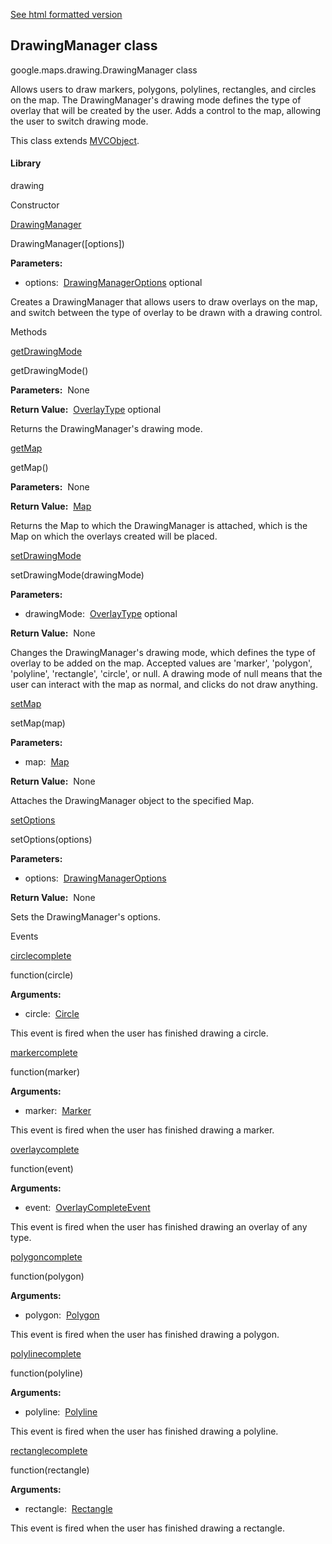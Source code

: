 [See html formatted version](https://huasofoundries.github.io/google-maps-documentation/DrawingManager.html)


DrawingManager class
--------------------

google.maps.drawing.DrawingManager class

Allows users to draw markers, polygons, polylines, rectangles, and circles on the map. The DrawingManager's drawing mode defines the type of overlay that will be created by the user. Adds a control to the map, allowing the user to switch drawing mode.

This class extends [MVCObject](MVCObject.md).

#### Library

drawing

Constructor

[DrawingManager](#DrawingManager.constructor)

DrawingManager(\[options\])

**Parameters:** 

*   options:  [DrawingManagerOptions](DrawingManagerOptions.md) optional

Creates a DrawingManager that allows users to draw overlays on the map, and switch between the type of overlay to be drawn with a drawing control.

Methods

[getDrawingMode](#DrawingManager.getDrawingMode)

getDrawingMode()

**Parameters:**  None

**Return Value:**  [OverlayType](OverlayType.md) optional

Returns the DrawingManager's drawing mode.

[getMap](#DrawingManager.getMap)

getMap()

**Parameters:**  None

**Return Value:**  [Map](Map.md)

Returns the Map to which the DrawingManager is attached, which is the Map on which the overlays created will be placed.

[setDrawingMode](#DrawingManager.setDrawingMode)

setDrawingMode(drawingMode)

**Parameters:** 

*   drawingMode:  [OverlayType](OverlayType.md) optional

**Return Value:**  None

Changes the DrawingManager's drawing mode, which defines the type of overlay to be added on the map. Accepted values are 'marker', 'polygon', 'polyline', 'rectangle', 'circle', or null. A drawing mode of null means that the user can interact with the map as normal, and clicks do not draw anything.

[setMap](#DrawingManager.setMap)

setMap(map)

**Parameters:** 

*   map:  [Map](Map.md)

**Return Value:**  None

Attaches the DrawingManager object to the specified Map.

[setOptions](#DrawingManager.setOptions)

setOptions(options)

**Parameters:** 

*   options:  [DrawingManagerOptions](DrawingManagerOptions.md)

**Return Value:**  None

Sets the DrawingManager's options.

Events

[circlecomplete](#DrawingManager.circlecomplete)

function(circle)

**Arguments:** 

*   circle:  [Circle](Circle.md)

This event is fired when the user has finished drawing a circle.

[markercomplete](#DrawingManager.markercomplete)

function(marker)

**Arguments:** 

*   marker:  [Marker](Marker.md)

This event is fired when the user has finished drawing a marker.

[overlaycomplete](#DrawingManager.overlaycomplete)

function(event)

**Arguments:** 

*   event:  [OverlayCompleteEvent](OverlayCompleteEvent.md)

This event is fired when the user has finished drawing an overlay of any type.

[polygoncomplete](#DrawingManager.polygoncomplete)

function(polygon)

**Arguments:** 

*   polygon:  [Polygon](Polygon.md)

This event is fired when the user has finished drawing a polygon.

[polylinecomplete](#DrawingManager.polylinecomplete)

function(polyline)

**Arguments:** 

*   polyline:  [Polyline](Polyline.md)

This event is fired when the user has finished drawing a polyline.

[rectanglecomplete](#DrawingManager.rectanglecomplete)

function(rectangle)

**Arguments:** 

*   rectangle:  [Rectangle](Rectangle.md)

This event is fired when the user has finished drawing a rectangle.